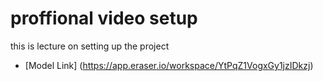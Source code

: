 # proffional video setup

this is lecture on setting up the project
- [Model Link] (https://app.eraser.io/workspace/YtPqZ1VogxGy1jzIDkzj)